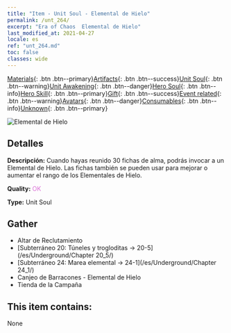 ```yaml
---
title: "Item - Unit Soul - Elemental de Hielo"
permalink: /unt_264/
excerpt: "Era of Chaos  Elemental de Hielo"
last_modified_at: 2021-04-27
locale: es
ref: "unt_264.md"
toc: false
classes: wide
---
```

 [Materials](/ItemsES/){: .btn .btn--primary}[Artifacts](/ItemsES/Artifacts/){: .btn .btn--success}[Unit Soul](/ItemsES/UnitSoul/){: .btn .btn--warning}[Unit Awakening](/ItemsES/UnitAwakening/){: .btn .btn--danger}[Hero Soul](/ItemsES/HeroSoul/){: .btn .btn--info}[Hero Skill](/ItemsES/HeroSkill/){: .btn .btn--primary}[Gift](/ItemsES/Gift/){: .btn .btn--success}[Event related](/ItemsES/Events/){: .btn .btn--warning}[Avatars](/ItemsES/Avatars/){: .btn .btn--danger}[Consumables](/ItemsES/Consumables/){: .btn .btn--info}[Unknown](/ItemsES/Unknown/){: .btn .btn--primary}

 ![Elemental de Hielo](/images/u/ti_bingyuansu2.jpg)

## Detalles
 **Descripción:** Cuando hayas reunido 30 fichas de alma, podrás invocar a un Elemental de Hielo. Las fichas también se pueden usar para mejorar o aumentar el rango de los Elementales de Hielo.

 **Quality:** <span style="color: #DA70D6">OK</span>

 **Type:** Unit Soul

## Gather

*    Altar de Reclutamiento 
*    [Subterráneo 20: Túneles y trogloditas -> 20-5](/es/Underground/Chapter 20_5/) 
*    [Subterráneo 24: Marea elemental -> 24-1](/es/Underground/Chapter 24_1/) 
*    Canjeo de Barracones - Elemental de Hielo 
*    Tienda de la Campaña 

## This item contains:

  None

